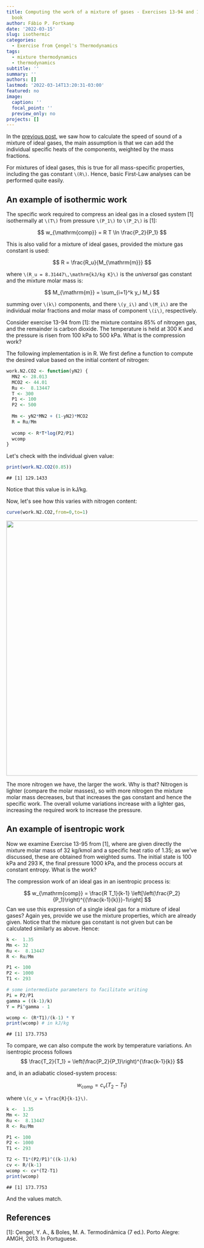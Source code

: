```yaml
---
title: Computing the work of a mixture of gases - Exercises 13-94 and 13-95 from Çengel's Thermodynamics
  book
author: Fábio P. Fortkamp
date: '2022-03-15'
slug: isothermic
categories:
  - Exercise from Çengel's Thermodynamics
tags:
  - mixture thermodynamics
  - thermodynamics
subtitle: ''
summary: ''
authors: []
lastmod: '2022-03-14T13:20:31-03:00'
featured: no
image:
  caption: ''
  focal_point: ''
  preview_only: no
projects: []
---
```


In the [previous post](https://fpfortkamp.com/post/mixture/), we saw how to calculate the speed of sound of a mixture of ideal gases, the main assumption is that we can add the individual specific heats of the components, weighted by the mass fractions.

For mixtures of ideal gases, this is true for all mass-specific properties, including the gas constant `\(R\)`. Hence, basic First-Law analyses can be performed quite easily.

## An example of isothermic work

The specific work required to compress an ideal gas  in a closed system [1] isothermally at `\(T\)` from pressure `\(P_1\)` to `\(P_2\)` is [1]:

$$
w_{\mathrm{comp}} = R T \ln \frac{P_2}{P_1}
$$

This is also valid for a mixture of ideal gases, provided the mixture gas constant is used:

$$
R = \frac{R_u}{M_{\mathrm{m}}}
$$

where `\(R_u = 8.31447\,\mathrm{kJ/kg K}\)` is the *universal* gas constant and the mixture molar mass is:

$$
M_{\mathrm{m}} = \sum_{i=1}^k y_i M_i
$$

summing over `\(k\)` components, and there `\(y_i\)` and `\(M_i\)` are the individual molar fractions and molar mass of component `\(i\)`, respectively.

Consider exercise 13-94 from [1]: the mixture contains 85% of nitrogen gas, and the remainder is carbon dioxide. The temperature is held at 300 K and the pressure is risen from 100 kPa to 500 kPa. What is the compression work?

The following implementation is in R. We first define a function to compute the desired value based on the initial content of nitrogen:


```r
work.N2.CO2 <- function(yN2) {
  MN2 <- 28.013
  MCO2 <- 44.01
  Ru <-  8.13447
  T <- 300
  P1 <- 100
  P2 <- 500
  
  Mm <- yN2*MN2 + (1-yN2)*MCO2
  R = Ru/Mm
  
  wcomp <- R*T*log(P2/P1)
  wcomp
}
```

Let's check with the individual given value:


```r
print(work.N2.CO2(0.85))
```

```
## [1] 129.1433
```

Notice that this value is in kJ/kg.

Now, let's see how this varies with nitrogen content:


```r
curve(work.N2.CO2,from=0,to=1)
```

<img src="{{< blogdown/postref >}}index.en_files/figure-html/unnamed-chunk-3-1.png" width="672" />

The more nitrogen we have, the larger the work. Why is that? Nitrogen is lighter (compare the molar masses), so with more  nitrogen the mixture molar mass decreases, but that increases the gas constant and hence the specific work. The overall volume variations increase with a lighter gas, increasing the required work to increase the pressure.

## An example of isentropic work

Now we examine Exercise 13-95 from [1], where are given directly the mixture molar mass of 32 kg/kmol and a specific heat ratio of 1.35; as we've discussed, these are obtained from weighted sums.  The initial state is 100 kPa and 293 K, the final pressure 1000 kPa, and the process occurs at constant entropy. What is the work?

The compression work of an ideal gas in an isentropic process is:

$$
w_{\mathrm{comp}} = \frac{R T_1}{k-1} \left[\left(\frac{P_2}{P_1}\right)^{{\frac{k-1}{k}}}-1\right]
$$
Can we use this expression of a single ideal gas for a mixture of ideal gases? Again yes, provide we use the mixture properties, which are already given. Notice that the mixture gas constant is not given but can be calculated similarly as above. Hence:


```r
k <-  1.35
Mm <- 32
Ru <-  8.13447
R <- Ru/Mm 

P1 <- 100
P2 <- 1000
T1 <- 293

# some intermediate parameters to facilitate writing
Pi = P2/P1
gamma = ((k-1)/k)
Y = Pi^gamma - 1

wcomp <- (R*T1)/(k-1) * Y
print(wcomp) # in kJ/kg
```

```
## [1] 173.7753
```


To compare, we can also compute the work by temperature variations. An isentropic process follows 
$$
\frac{T_2}{T_1} = \left(\frac{P_2}{P_1}\right)^{\frac{k-1}{k}}
$$

and, in an adiabatic closed-system process:

$$
w_{\mathrm{comp}} = c_v(T_2-T_1)
$$

where `\(c_v = \frac{R}{k-1}\)`.


```r
k <-  1.35
Mm <- 32
Ru <-  8.13447
R <- Ru/Mm 

P1 <- 100
P2 <- 1000
T1 <- 293

T2 <- T1*(P2/P1)^((k-1)/k)
cv <- R/(k-1)
wcomp <- cv*(T2-T1)
print(wcomp)
```

```
## [1] 173.7753
```

And the values match.

## References

[1]: Çengel, Y. A., & Boles, M. A. Termodinâmica (7 ed.). Porto Alegre: AMGH, 2013. In Portuguese.
